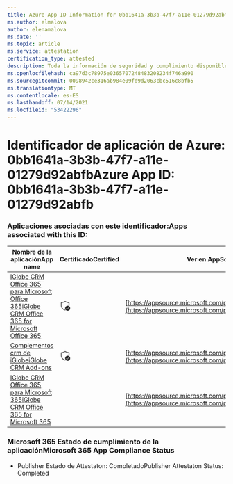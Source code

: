 ```yaml
---
title: Azure App ID Information for 0bb1641a-3b3b-47f7-a11e-01279d92abfb
ms.author: elmalova
author: elenamalova
ms.date: ''
ms.topic: article
ms.service: attestation
certification_type: attested
description: Toda la información de seguridad y cumplimiento disponible para 0bb1641a-3b3b-47f7-a11e-01279d92abfb.
ms.openlocfilehash: ca97d3c78975e0365707248483208234f746a990
ms.sourcegitcommit: 0098942ce316ab984e09fd9d2063cbc516c8bfb5
ms.translationtype: MT
ms.contentlocale: es-ES
ms.lasthandoff: 07/14/2021
ms.locfileid: "53422296"
---
```

# <a name="azure-app-id-0bb1641a-3b3b-47f7-a11e-01279d92abfb"></a><span data-ttu-id="64d70-103">Identificador de aplicación de Azure: 0bb1641a-3b3b-47f7-a11e-01279d92abfb</span><span class="sxs-lookup"><span data-stu-id="64d70-103">Azure App ID: 0bb1641a-3b3b-47f7-a11e-01279d92abfb</span></span>


### <a name="apps-associated-with-this-id"></a><span data-ttu-id="64d70-104">Aplicaciones asociadas con este identificador:</span><span class="sxs-lookup"><span data-stu-id="64d70-104">Apps associated with this ID:</span></span>
| <span data-ttu-id="64d70-105">**Nombre de la aplicación**</span><span class="sxs-lookup"><span data-stu-id="64d70-105">**App name**</span></span> | <span data-ttu-id="64d70-106">**Certificado**</span><span class="sxs-lookup"><span data-stu-id="64d70-106">**Certified**</span></span> | <span data-ttu-id="64d70-107">**Ver en AppSource**</span><span class="sxs-lookup"><span data-stu-id="64d70-107">**View in AppSource**</span></span> |
|-|-|-|
| [<span data-ttu-id="64d70-108">IGlobe CRM Office 365 para Microsoft Office 365</span><span class="sxs-lookup"><span data-stu-id="64d70-108">iGlobe CRM Office 365 for Microsoft Office 365</span></span>](https://docs.microsoft.com/en-us/microsoft-365-app-certification/forward/WA104379222) | <img alt="Certified application badge" src="../media/certified-badge.png" height="25" width="25" /> | [https://appsource.microsoft.com/product/office/WA104379222](https://appsource.microsoft.com/product/office/WA104379222) |
| [<span data-ttu-id="64d70-109">Complementos crm de iGlobe</span><span class="sxs-lookup"><span data-stu-id="64d70-109">iGlobe CRM Add-ons</span></span>](https://docs.microsoft.com/en-us/microsoft-365-app-certification/forward/WA200002010) | <img alt="Certified application badge" src="../media/certified-badge.png" height="25" width="25" /> | [https://appsource.microsoft.com/product/office/WA200002010](https://appsource.microsoft.com/product/office/WA200002010) |
| [<span data-ttu-id="64d70-110">IGlobe CRM Office 365 para Microsoft 365</span><span class="sxs-lookup"><span data-stu-id="64d70-110">iGlobe CRM Office 365 for Microsoft 365</span></span>](https://docs.microsoft.com/en-us/microsoft-365-app-certification/forward/17859280.iglobecrmoffice365) |  | [https://appsource.microsoft.com/product/office/17859280.iglobecrmoffice365](https://appsource.microsoft.com/product/office/17859280.iglobecrmoffice365) |

### <a name="microsoft-365-app-compliance-status"></a><span data-ttu-id="64d70-111">Microsoft 365 Estado de cumplimiento de la aplicación</span><span class="sxs-lookup"><span data-stu-id="64d70-111">Microsoft 365 App Compliance Status</span></span>
- <span data-ttu-id="64d70-112">Publisher Estado de Attestaton: Completado</span><span class="sxs-lookup"><span data-stu-id="64d70-112">Publisher Attestaton Status: Completed</span></span>
